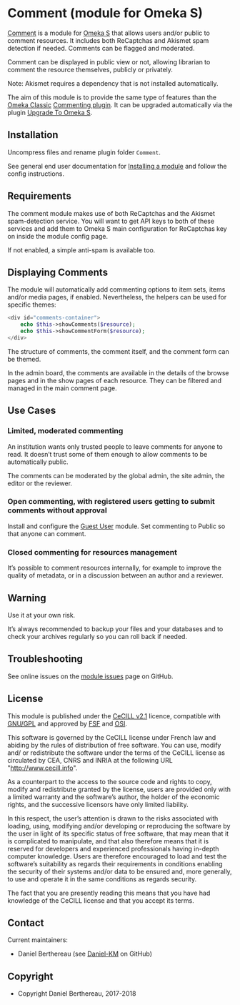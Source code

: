 Comment (module for Omeka S)
============================


[Comment] is a module for [Omeka S] that allows users and/or public to comment
resources. It includes both ReCaptchas and Akismet spam detection if needed.
Comments can be flagged and moderated.

Comment can be displayed in public view or not, allowing librarian to comment
the resource themselves, publicly or privately.

Note: Akismet requires a dependency that is not installed automatically.

The aim of this module is to provide the same type of features than the [Omeka Classic]
[Commenting plugin]. It can be upgraded automatically via the plugin [Upgrade To Omeka S].


Installation
------------

Uncompress files and rename plugin folder `Comment`.

See general end user documentation for [Installing a module] and follow the
config instructions.


Requirements
------------

The comment module makes use of both ReCaptchas and the Akismet spam-detection
service. You will want to get API keys to both of these services and add them to
Omeka S main configuration for ReCaptchas key on inside the module config page.

If not enabled, a simple anti-spam is available too.


Displaying Comments
-------------------

The module will automatically add commenting options to item sets, items and/or
media pages, if enabled. Nevertheless, the helpers can be used for specific
themes:

```php
<div id="comments-container">
    echo $this->showComments($resource);
    echo $this->showCommentForm($resource);
</div>
```

The structure of comments, the comment itself, and the comment form can be
themed.

In the admin board, the comments are available in the details of the browse
pages and in the show pages of each resource. They can be filtered and managed
in the main comment page.


Use Cases
---------

### Limited, moderated commenting

An institution wants only trusted people to leave comments for anyone to read.
It doesn’t trust some of them enough to allow comments to be automatically
public.

The comments can be moderated by the global admin, the site admin, the editor or
the reviewer.

### Open commenting, with registered users getting to submit comments without approval

Install and configure the [Guest User] module. Set commenting to Public so that
anyone can comment.

### Closed commenting for resources management

It’s possible to comment resources internally, for example to improve the
quality of metadata, or in a discussion between an author and a reviewer.


Warning
-------

Use it at your own risk.

It’s always recommended to backup your files and your databases and to check
your archives regularly so you can roll back if needed.


Troubleshooting
---------------

See online issues on the [module issues] page on GitHub.


License
-------

This module is published under the [CeCILL v2.1] licence, compatible with
[GNU/GPL] and approved by [FSF] and [OSI].

This software is governed by the CeCILL license under French law and abiding by
the rules of distribution of free software. You can use, modify and/ or
redistribute the software under the terms of the CeCILL license as circulated by
CEA, CNRS and INRIA at the following URL "http://www.cecill.info".

As a counterpart to the access to the source code and rights to copy, modify and
redistribute granted by the license, users are provided only with a limited
warranty and the software’s author, the holder of the economic rights, and the
successive licensors have only limited liability.

In this respect, the user’s attention is drawn to the risks associated with
loading, using, modifying and/or developing or reproducing the software by the
user in light of its specific status of free software, that may mean that it is
complicated to manipulate, and that also therefore means that it is reserved for
developers and experienced professionals having in-depth computer knowledge.
Users are therefore encouraged to load and test the software’s suitability as
regards their requirements in conditions enabling the security of their systems
and/or data to be ensured and, more generally, to use and operate it in the same
conditions as regards security.

The fact that you are presently reading this means that you have had knowledge
of the CeCILL license and that you accept its terms.


Contact
-------

Current maintainers:

* Daniel Berthereau (see [Daniel-KM] on GitHub)


Copyright
---------

* Copyright Daniel Berthereau, 2017-2018


[Comment]: https://github.com/Daniel-KM/Omeka-S-module-Comment
[Omeka S]: https://omeka.org/s
[Omeka Classic]: https://omeka.org/classic
[Commenting plugin]: https://omeka.org/classic/plugins/Commenting
[Upgrade To Omeka S]: https://github.com/Daniel-KM/Omeka-S-module-UpgradeToOmekaS
[Installing a module]: http://dev.omeka.org/docs/s/user-manual/modules/#installing-modules
[Guest User]: https://github.com/Daniel-KM/Omeka-S-module-GuestUser
[module issues]: https://github.com/Daniel-KM/Omeka-S-module-Comment/issues
[CeCILL v2.1]: https://www.cecill.info/licences/Licence_CeCILL_V2.1-en.html
[GNU/GPL]: https://www.gnu.org/licenses/gpl-3.0.html
[FSF]: https://www.fsf.org
[OSI]: http://opensource.org
[Daniel-KM]: https://github.com/Daniel-KM "Daniel Berthereau"

